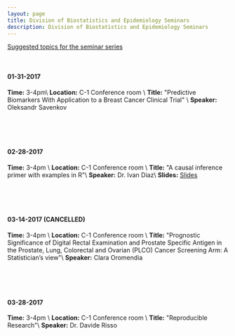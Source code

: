 ```yaml
---
layout: page
title: Division of Biostatistics and Epidemiology Seminars
description: Division of Biostatistics and Epidemiology Seminars
---
```

[Suggested topics for the seminar series](https://docs.google.com/spreadsheets/d/1KrXSiqZPRx9iDV3CXFLiEDMdu_SPZcRrTJW1_Yy4Dhs/edit#gid=0)

<br>

#### 01-31-2017
**Time:** 3-4pm\\
**Location:** C-1 Conference room \\
**Title:** "Predictive Biomarkers With Application to a Breast Cancer Clinical Trial" \\
**Speaker:** Oleksandr Savenkov


<br>
<br>
<br>

#### 02-28-2017
**Time:** 3-4pm \\
**Location:** C-1 Conference room \\
**Title:** "A causal inference primer with examples in R"\\
**Speaker:** Dr. Ivan Diaz\\
**Slides:** [Slides](../slides/talk.html)


<br>
<br>
<br>

#### 03-14-2017 (CANCELLED)
**Time:** 3-4pm \\
**Location:** C-1 Conference room \\
**Title:** "Prognostic Significance of Digital Rectal Examination and Prostate Specific Antigen in the Prostate, Lung, Colorectal and Ovarian (PLCO) Cancer Screening Arm: A Statistician’s view"\\
**Speaker:** Clara Oromendia

<br>
<br>
<br>

#### 03-28-2017
**Time:** 3-4pm \\
**Location:** C-1 Conference room \\
**Title:** "Reproducible Research"\\
**Speaker:** Dr. Davide Risso
